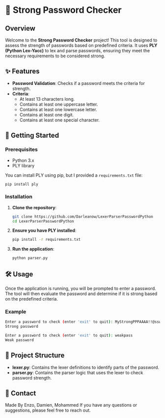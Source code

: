 # 🔐 Strong Password Checker

## Overview

Welcome to the **Strong Password Checker** project! This tool is designed to assess the strength of passwords based on predefined criteria. It uses **PLY (Python Lex-Yacc)** to lex and parse passwords, ensuring they meet the necessary requirements to be considered strong.

## ✨ Features

- **Password Validation**: Checks if a password meets the criteria for strength.
- **Criteria**:
  - At least 13 characters long.
  - Contains at least one uppercase letter.
  - Contains at least one lowercase letter.
  - Contains at least one digit.
  - Contains at least one special character.

## 🚀 Getting Started

### Prerequisites

- Python 3.x
- PLY library

You can install PLY using pip, but I provided a `requirements.txt` file:

```sh
pip install ply
```

### Installation

1. **Clone the repository**:

   ```sh
   git clone https://github.com/Darleanow/LexerParserPasswordPython
   cd LexerParserPasswordPython
   ```

2. **Ensure you have PLY installed**:

   ```sh
   pip install -r requirements.txt
   ```

3. **Run the application**:

   ```sh
   python parser.py
   ```

## 🛠️ Usage

Once the application is running, you will be prompted to enter a password. The tool will then evaluate the password and determine if it is strong based on the predefined criteria.

### Example

```sh
Enter a password to check (enter 'exit' to quit): MyStrongPPPAAAA!!@ssw0rd!
Strong password

Enter a password to check (enter 'exit' to quit): weakpass
Weak password
```

## 📂 Project Structure

- **lexer.py**: Contains the lexer definitions to identify parts of the password.
- **parser.py**: Contains the parser logic that uses the lexer to check password strength.

## 📧 Contact

Made By Enzo, Damien, Mohammed
If you have any questions or suggestions, please feel free to reach out.
